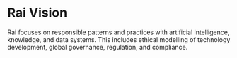 # Rai Vision

Rai focuses on responsible patterns and practices with artificial intelligence, knowledge, and data systems. This includes ethical modelling of technology development, global governance, regulation, and compliance. 

